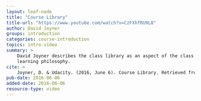```yaml
---
layout: leaf-node
title: "Course Library"
title-url: "https://www.youtube.com/watch?v=CzFXhfRU9L8"
author: David Joyner
groups: introduction
categories: course-introduction
topics: intro-video
summary: >
    David Joyner describes the class library as an aspect of the class' self-directed
    learning philosophy.
cite: >
    Joyner, D. & Udacity. (2016, June 6). Course Library. Retrieved from https://www.youtube.com/watch?v=CzFXhfRU9L8
pub-date: 2016-06-06
added-date: 2016-06-06
resource-type: video
---
```

